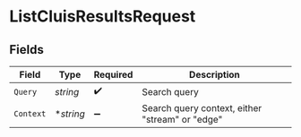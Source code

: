 # ListCluisResultsRequest


## Fields

| Field                                           | Type                                            | Required                                        | Description                                     |
| ----------------------------------------------- | ----------------------------------------------- | ----------------------------------------------- | ----------------------------------------------- |
| `Query`                                         | *string*                                        | :heavy_check_mark:                              | Search query                                    |
| `Context`                                       | **string*                                       | :heavy_minus_sign:                              | Search query context, either "stream" or "edge" |